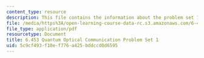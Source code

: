 ```yaml
---
content_type: resource
description: This file contains the information about the problem set 1.
file: /media/https%3A/open-learning-course-data-rc.s3.amazonaws.com/6-453-quantum-optical-communication-fall-2016/5c9cf493f10ef776a425bddccd0d6595_MIT6_453F16_ps1.pdf
file_type: application/pdf
resourcetype: Document
title: 6.453 Quantum Optical Communication Problem Set 1
uid: 5c9cf493-f10e-f776-a425-bddccd0d6595
---
```

